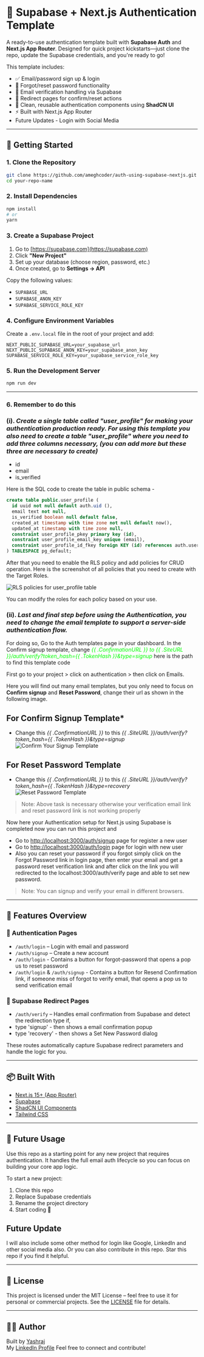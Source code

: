 
# 🔐 Supabase + Next.js Authentication Template

A ready-to-use authentication template built with **Supabase Auth** and **Next.js App Router**. Designed for quick project kickstarts—just clone the repo, update the Supabase credentials, and you're ready to go!

This template includes:

- ✅ Email/password sign up & login
- 🔁 Forgot/reset password functionality
- 📩 Email verification handling via Supabase
- 🔄 Redirect pages for confirm/reset actions
- 🧰 Clean, reusable authentication components using **ShadCN UI**
- ⚡ Built with Next.js App Router
- Future Updates - Login with Social Media
 
---

## 🚀 Getting Started

### 1. Clone the Repository

```bash
git clone https://github.com/ameghcoder/auth-using-supabase-nextjs.git
cd your-repo-name
```

### 2. Install Dependencies

```bash
npm install
# or
yarn
```

### 3. Create a Supabase Project

1. Go to [https://supabase.com](https://supabase.com)
2. Click **"New Project"**
3. Set up your database (choose region, password, etc.)
4. Once created, go to **Settings → API**

Copy the following values:

- `SUPABASE_URL`
- `SUPABASE_ANON_KEY`
- `SUPABASE_SERVICE_ROLE_KEY`

### 4. Configure Environment Variables

Create a `.env.local` file in the root of your project and add:

```env.local
NEXT_PUBLIC_SUPABASE_URL=your_supabase_url
NEXT_PUBLIC_SUPABASE_ANON_KEY=your_supabase_anon_key
SUPABASE_SERVICE_ROLE_KEY=your_supabase_service_role_key

```

### 5. Run the Development Server

```bash
npm run dev
```

---

### 6. Remember to do this

### (i). *Create a single table called "user_profile" for making your authentication production ready. For using this template you also need to create a table "user_profile" where you need to add three columns necessary, (you can add more but these three are necessary to create)*

- id
- email
- is_verified

Here is the SQL code to create the table in public schema -

```sql
create table public.user_profile (
  id uuid not null default auth.uid (),
  email text not null,
  is_verified boolean null default false,
  created_at timestamp with time zone not null default now(),
  updated_at timestamp with time zone null,
  constraint user_profile_pkey primary key (id),
  constraint user_profile_email_key unique (email),
  constraint user_profile_id_fkey foreign KEY (id) references auth.users (id)
) TABLESPACE pg_default;
```

After that you need to enable the RLS policy and add policies for CRUD operation.
Here is the screenshot of all policies that you need to create with the Target Roles.

![RLS policies for user_profile table](./public/preview/rls-policies-for-user_profile.png)

You can modify the roles for each policy based on your use.

### (ii). *Last and final step before using the Authentication, you need to change the email template to support a server-side authentication flow.*

For doing so, Go to the Auth templates page in your dashboard. In the Confirm signup template, change <span style="color:lime;">*{{ .ConfirmationURL }} to {{ .SiteURL }}/auth/verify?token_hash={{ .TokenHash }}&type=signup*</span> here is the path to find this template code

First go to your project > click on authentication > then click on Emails.

Here you will find out many email templates, but you only need to focus on **Confirm signup** and **Reset Password**, change their url as shown in the following image.

## For Confirm Signup Template*

- Change this *{{ .ConfirmationURL }}* to this *{{ .SiteURL }}/auth/verify?token_hash={{ .TokenHash }}&type=signup*
![Confirm Your Signup Template](./public/preview/confirm-your-signup.png)

## For Reset Password Template

- Change this *{{ .ConfirmationURL }}* to this *{{ .SiteURL }}/auth/verify?token_hash={{ .TokenHash }}&type=recovery*
![Reset Password Template](./public/preview/reset-your-password.png)

> Note: Above task is necessary otherwise your verification email link and reset password link is not working properly

Now here your Authentication setup for Next.js using Supabase is completed now you can run this project and

- Go to [http://localhost:3000/auth/signup](http://localhost:3000/auth/signup) page for register a new user
- Go to [http://localhost:3000/auth/login](http://localhost:3000/auth/login) page for login with new user
- Also you can reset your password if you forgot simply click on the Forgot Password link in login page, then enter your email and get a password reset verification link and after click on the link you will redirected to the localhost:3000/auth/verify page and able to set new password.

> Note: You can signup and verify your email in different browsers.

---

## 📁 Features Overview

### 🔐 Authentication Pages

- `/auth/login` – Login with email and password
- `/auth/signup` – Create a new account
- `/auth/login` - Contains a button for forgot-password that opens a pop us to reset password
- `/auth/login` & `/auth/signup` - Contains a button for Resend Confirmation link, if someone miss of forgot to verify email, that opens a pop us to send verification email

### 📩 Supabase Redirect Pages

- `/auth/verify` – Handles email confirmation from Supabase and detect the redirection type if,
- type 'signup' - then shows a email confirmation popup
- type 'recovery' - then shows a Set New Password dialog

These routes automatically capture Supabase redirect parameters and handle the logic for you.

---

## 📦 Built With

- [Next.js 15+ (App Router)](https://nextjs.org/docs/app)
- [Supabase](https://supabase.com)
- [ShadCN UI Components](https://ui.shadcn.com)
- [Tailwind CSS](https://tailwindcss.com/)

---

## 🔧 Future Usage

Use this repo as a starting point for any new project that requires authentication. It handles the full email auth lifecycle so you can focus on building your core app logic.

To start a new project:

1. Clone this repo
2. Replace Supabase credentials
3. Rename the project directory
4. Start coding 🚀

## Future Update

I will also include some other method for login like Google, LinkedIn and other social media also. Or you can also contribute in this repo. Star this repo if you find it helpful.

---

## 📄 License

This project is licensed under the MIT License – feel free to use it for personal or commercial projects.
See the [LICENSE](./LICENSE.txt) file for details.

---

## 🧑‍💻 Author

Built by [Yashraj](https://github.com/ameghcoder)  
My [LinkedIn Profile](https://linkedin.com/in/yrjdeveloper)
Feel free to connect and contribute!
